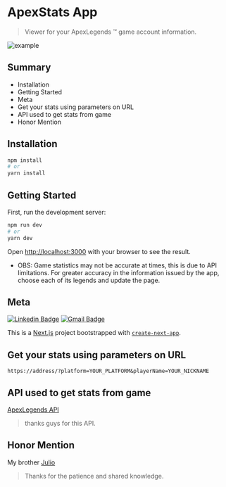 # ApexStats App

> Viewer for your ApexLegends ™ game account information.

![example](https://user-images.githubusercontent.com/65142350/111520346-c4858300-8736-11eb-9766-322a8e670adf.gif)

## Summary

- Installation
- Getting Started
- Meta
- Get your stats using parameters on URL
- API used to get stats from game
- Honor Mention

## Installation

```bash
npm install
# or
yarn install
```

## Getting Started

First, run the development server:

```bash
npm run dev
# or
yarn dev
```

Open [http://localhost:3000](http://localhost:3000) with your browser to see the result.

- OBS: Game statistics may not be accurate at times, this is due to API limitations. For greater accuracy in the information issued by the app, choose each of its legends and update the page.

## Meta

[![Linkedin Badge](https://img.shields.io/badge/-vandsonfalcao-blue?style=flat-square&logo=Linkedin&logoColor=white&link=https://www.linkedin.com/in/vandsonfalcao/)](https://www.linkedin.com/in/vandsonfalcao/)
[![Gmail Badge](https://img.shields.io/badge/-vandsonsf@gmail.com-c14438?style=flat-square&logo=Gmail&logoColor=white&link=mailto:vandsonsf@gmail.com)](mailto:vandsonsf@gmail.com)

This is a [Next.js](https://nextjs.org/) project bootstrapped with [`create-next-app`](https://github.com/vercel/next.js/tree/canary/packages/create-next-app).

## Get your stats using parameters on URL

```url
https://address/?platform=YOUR_PLATFORM&playerName=YOUR_NICKNAME
```

## API used to get stats from game

[ApexLegends API](https://apexlegendsapi.com/)

> thanks guys for this API.

## Honor Mention

My brother [Julio](https://github.com/juliosouzam)

> Thanks for the patience and shared knowledge.

